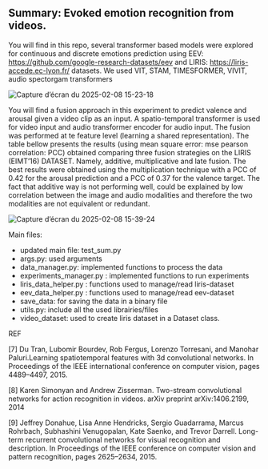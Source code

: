 ## Summary: Evoked emotion recognition from videos.

You will find in this repo, several transformer based models were explored for continuous and discrete emotions prediction using EEV: https://github.com/google-research-datasets/eev and LIRIS: https://liris-accede.ec-lyon.fr/ datasets. 
We used VIT, STAM, TIMESFORMER, VIVIT, audio spectorgam transformers


![Capture d’écran du 2025-02-08 15-23-18](https://github.com/user-attachments/assets/648926c6-f0ee-4c81-8a38-f929d842ae23)


You will find a fusion approach in this experiment to predict valence and arousal given a video clip as an input. A spatio-temporal transformer is used for video input and audio transformer encoder for audio input. The fusion was performed at te feature level (learning a shared representation). The table bellow presents the results (using mean square error: mse pearson correlation: PCC) obtained comparing three fusion strategies on the LIRIS (EIMT’16) DATASET. Namely, additive, multiplicative and late fusion. The best results were obtained using the multiplication technique with a PCC of 0.42 for the arousal prediction and a PCC of 0.37 for the valence target. The fact that additive way is not performing well, could be explained by low correlation between the image and audio modalities and therefore the two modalities are not equivalent or redundant.




![Capture d’écran du 2025-02-08 15-39-24](https://github.com/user-attachments/assets/7f45670e-2c74-459b-bc77-4cb1e65a1707)



Main files:

- updated main file: test_sum.py
- args.py: used arguments
- data_manager.py: implemented functions to process the data
- experiments_manager.py : implemented functions to run experiments
- liris_data_helper.py : functions used to manage/read liris-dataset
- eev_data_helper.py : functions used to manage/read eev-dataset
- save_data: for saving the data in a binary file
- utils.py: include all the used librairies/files
- video_dataset: used to create liris dataset in a Dataset class.

REF

[7] Du Tran, Lubomir Bourdev, Rob Fergus, Lorenzo Torresani, and Manohar Paluri.Learning spatiotemporal features with 3d convolutional networks. In Proceedings of the IEEE international conference on computer vision, pages 4489–4497, 2015.

[8] Karen Simonyan and Andrew Zisserman. Two-stream convolutional networks for action recognition in videos. arXiv preprint arXiv:1406.2199, 2014

[9] Jeffrey Donahue, Lisa Anne Hendricks, Sergio Guadarrama, Marcus Rohrbach, Subhashini Venugopalan, Kate Saenko, and Trevor Darrell. Long-term recurrent convolutional networks for visual recognition and description. In Proceedings of the IEEE conference on computer vision and pattern recognition, pages 2625–2634, 2015.
